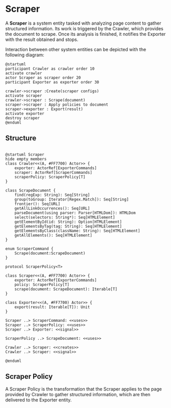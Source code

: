 # Scraper

A **Scraper** is a system entity tasked with analyzing page content to gather structured information.
Its work is triggered by the Crawler, which provides the document to scrape. Once its analysis is finished, it notifies
the Exporter with the result obtained and stops.

Interaction between other system entities can be depicted with the following diagram:

```plantuml
@startuml
participant Crawler as crawler order 10
activate crawler
actor Scraper as scraper order 20
participant Exporter as exporter order 30

crawler->scraper :Create(scraper configs)
activate scraper
crawler->scraper : Scrape(document)
scraper->scraper : Apply policies to document
scraper->exporter : Export(result)
activate exporter
destroy scraper
@enduml
```

## Structure


```plantuml

@startuml Scraper
hide empty members
class Crawler<<(A, #FF7700) Actor>> {
    exporter: ActorRef[ExporterCommands]
    scraper: ActorRef[ScraperCommands]
    scraperPolicy: ScraperPolicy[T]
}

class ScrapeDocument {
    find(regExp: String): Seq[String]
    group(toGroup: Iterator[Regex.Match]): Seq[String]
    frontier(): Seq[URL]
    getAllLinkOccurrences(): Seq[URL]
    parseDocument(using parser: Parser[HTMLDom]): HTMLDom
    select(selectors: String*): Seq[HTMLElement]
    getElementById(id: String): Option[HTMLElement]
    getElementsByTag(tag: String): Seq[HTMLElement]
    getElementsByClass(className: String): Seq[HTMLElement]
    getAllElements(): Seq[HTMLElement]
}

enum ScraperCommand {
    Scrape(document:ScrapeDocument)
}

protocol ScraperPolicy<T> 

class Scraper<<(A, #FF7700) Actor>> {
    exporter: ActorRef[ExporterCommands]
    policy: ScraperPolicy[T]
    scrape(document: ScrapeDocument): Iterable[T]
}

class Exporter<<(A, #FF7700) Actor>> {
    export(result: Iterable[T]): Unit
}

Scraper ..> ScraperCommand: <<uses>>
Scraper ..> ScraperPolicy: <<uses>>
Scraper ..> Exporter: <<signal>>

ScraperPolicy ..> ScrapeDocument: <<uses>>

Crawler ..> Scraper: <<creates>>
Crawler ..> Scraper: <<signal>>

@enduml
```

## Scraper Policy

A Scraper Policy is the transformation that the Scraper applies to the page provided by Crawler to gather structured
information, which are then delivered to the Exporter entity.